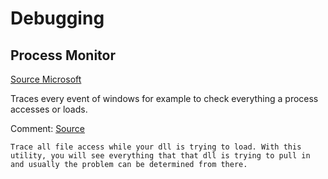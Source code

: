 # Debugging

## Process Monitor
[Source Microsoft](https://learn.microsoft.com/en-us/sysinternals/downloads/procmon)

Traces every event of windows for example to check everything a process accesses or loads.

Comment:
[Source](https://stackoverflow.com/questions/14361992/dll-load-library-error-code-126)
``` 
Trace all file access while your dll is trying to load. With this utility, you will see everything that that dll is trying to pull in and usually the problem can be determined from there.
```
